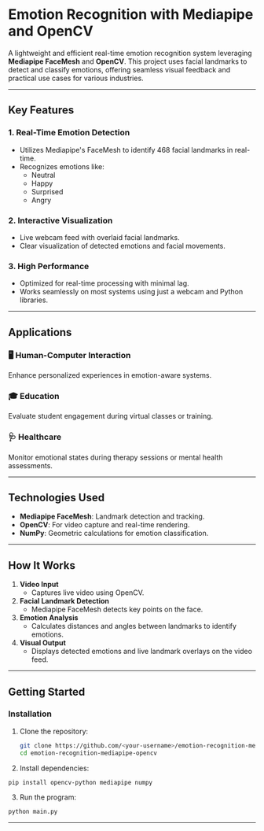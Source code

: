 

# Emotion Recognition with Mediapipe and OpenCV  

A lightweight and efficient real-time emotion recognition system leveraging **Mediapipe FaceMesh** and **OpenCV**. This project uses facial landmarks to detect and classify emotions, offering seamless visual feedback and practical use cases for various industries.  

---
 
## **Key Features**  

### 1. **Real-Time Emotion Detection**  
- Utilizes Mediapipe's FaceMesh to identify 468 facial landmarks in real-time.  
- Recognizes emotions like:  
  - Neutral  
  - Happy  
  - Surprised  
  - Angry  

### 2. **Interactive Visualization**  
- Live webcam feed with overlaid facial landmarks.  
- Clear visualization of detected emotions and facial movements.  

### 3. **High Performance**  
- Optimized for real-time processing with minimal lag.  
- Works seamlessly on most systems using just a webcam and Python libraries.  

---

## **Applications**  

### 🖥️ **Human-Computer Interaction**  
Enhance personalized experiences in emotion-aware systems.  

### 🎓 **Education**  
Evaluate student engagement during virtual classes or training.  

### 🩺 **Healthcare**  
Monitor emotional states during therapy sessions or mental health assessments.  



---

## **Technologies Used**  

- **Mediapipe FaceMesh**: Landmark detection and tracking.  
- **OpenCV**: For video capture and real-time rendering.  
- **NumPy**: Geometric calculations for emotion classification.  

---

## **How It Works**  

1. **Video Input**  
   - Captures live video using OpenCV.  
2. **Facial Landmark Detection**  
   - Mediapipe FaceMesh detects key points on the face.  
3. **Emotion Analysis**  
   - Calculates distances and angles between landmarks to identify emotions.  
4. **Visual Output**  
   - Displays detected emotions and live landmark overlays on the video feed.  

---

## **Getting Started**  

### **Installation**  

1. Clone the repository:  
   ```bash  
   git clone https://github.com/<your-username>/emotion-recognition-mediapipe-opencv.git  
   cd emotion-recognition-mediapipe-opencv

2. Install dependencies:
```bash
pip install opencv-python mediapipe numpy
```

3. Run the program:
```bash
python main.py
```



---

